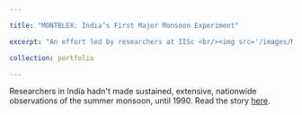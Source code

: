 ```yaml
---

title: "MONTBLEX: India’s First Major Monsoon Experiment"

excerpt: "An effort led by researchers at IISc <br/><img src='/images/Montblex.jpg'>"

collection: portfolio

---
```



Researchers in India hadn't made sustained, extensive, nationwide observations of the summer monsoon, until 1990. Read the story [here](https://connect.iisc.ac.in/2019/09/montblex/).
